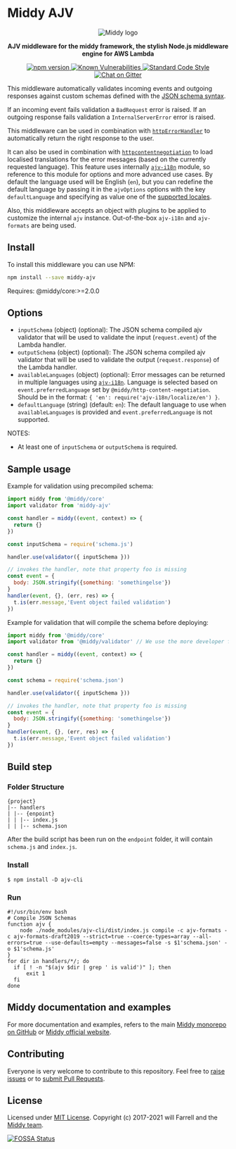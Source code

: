 # Middy AJV

<div align="center">
  <img alt="Middy logo" src="https://raw.githubusercontent.com/middyjs/middy/master/docs/img/middy-logo.png"/>
</div>

<div align="center">
  <p><strong>AJV middleware for the middy framework, the stylish Node.js middleware engine for AWS Lambda</strong></p>
</div>

<div align="center">
<p>
  <a href="http://badge.fury.io/js/%40willfarrell%2Fmiddy-ajv">
    <img src="https://badge.fury.io/js/%40willfarrell%2Fmiddy-ajv.svg" alt="npm version" style="max-width:100%;">
  </a>
  <a href="https://snyk.io/test/github/willfarrell/middy-ajv">
    <img src="https://snyk.io/test/github/willfarrell/middy-ajv/badge.svg" alt="Known Vulnerabilities" data-canonical-src="https://snyk.io/test/github/willfarrell/middy-ajv" style="max-width:100%;">
  </a>
  <a href="https://standardjs.com/">
    <img src="https://img.shields.io/badge/code_style-standard-brightgreen.svg" alt="Standard Code Style"  style="max-width:100%;">
  </a>
  <a href="https://gitter.im/middyjs/Lobby">
    <img src="https://badges.gitter.im/gitterHQ/gitter.svg" alt="Chat on Gitter"  style="max-width:100%;">
  </a>
</p>
</div>

This middleware automatically validates incoming events and outgoing responses against custom
schemas defined with the [JSON schema syntax](http://json-schema.org/).

If an incoming event fails validation a `BadRequest` error is raised.
If an outgoing response fails validation a `InternalServerError` error is
raised.

This middleware can be used in combination with
[`httpErrorHandler`](#httperrorhandler) to automatically return the right
response to the user.

It can also be used in combination with [`httpcontentnegotiation`](#httpContentNegotiation) to load localised translations for the error messages (based on the currently requested language). This feature uses internally [`ajv-i18n`](http://npm.im/ajv-i18n) module, so reference to this module for options and more advanced use cases. By default the language used will be English (`en`), but you can redefine the default language by passing it in the `ajvOptions` options with the key `defaultLanguage` and specifying as value one of the [supported locales](https://www.npmjs.com/package/ajv-i18n#supported-locales).

Also, this middleware accepts an object with plugins to be applied to customize the internal `ajv` instance. Out-of-the-box `ajv-i18n` and `ajv-formats` are being used.

## Install

To install this middleware you can use NPM:

```bash
npm install --save middy-ajv
```

Requires: @middy/core:>=2.0.0


## Options

- `inputSchema` (object) (optional): The JSON schema compiled ajv validator that will be used
  to validate the input (`request.event`) of the Lambda handler.
- `outputSchema` (object) (optional): The JSON schema compiled ajv validator that will be used
  to validate the output (`request.response`) of the Lambda handler.
- `availableLanguages` (object) (optional): Error messages can be returned in multiple languages using [`ajv-i18n`](https://www.npmjs.com/package/ajv-i18n). Language is selected based on `event.preferredLanguage` set by `@middy/http-content-negotiation`. Should be in the format: `{ 'en': require('ajv-i18n/localize/en') }`.
- `defaultLanguage` (string) (default: `en`): The default language to use when `availableLanguages` is provided and `event.preferredLanguage` is not supported.

NOTES:
- At least one of `inputSchema` or `outputSchema` is required.

## Sample usage

Example for validation using precompiled schema:

```javascript
import middy from '@middy/core'
import validator from 'middy-ajv'

const handler = middy((event, context) => {
  return {}
})

const inputSchema = require('schema.js')

handler.use(validator({ inputSchema }))

// invokes the handler, note that property foo is missing
const event = {
  body: JSON.stringify({something: 'somethingelse'})
}
handler(event, {}, (err, res) => {
  t.is(err.message,'Event object failed validation')
})
```

Example for validation that will compile the schema before deploying:

```javascript
import middy from '@middy/core'
import validator from '@middy/validator' // We use the more developer friendly middeware, with place of replacing during build

const handler = middy((event, context) => {
  return {}
})

const schema = require('schema.json')

handler.use(validator({ inputSchema }))

// invokes the handler, note that property foo is missing
const event = {
  body: JSON.stringify({something: 'somethingelse'})
}
handler(event, {}, (err, res) => {
  t.is(err.message,'Event object failed validation')
})
```

## Build step

### Folder Structure
```shell
{project}
|-- handlers
| |-- {enpoint}
| | |-- index.js
| | |-- schema.json
```
After the build script has been run on the `endpoint` folder, it will contain `schema.js` and `index.js`. 

### Install
```shell
$ npm install -D ajv-cli
```

### Run
```shell
#!/usr/bin/env bash
# Compile JSON Schemas
function ajv {
	node ./node_modules/ajv-cli/dist/index.js compile -c ajv-formats -c ajv-formats-draft2019 --strict=true --coerce-types=array --all-errors=true --use-defaults=empty --messages=false -s $1'schema.json' -o $1'schema.js'
}
for dir in handlers/*/; do
  if [ ! -n "$(ajv $dir | grep ' is valid')" ]; then
	  exit 1
  fi
done
```

## Middy documentation and examples

For more documentation and examples, refers to the main [Middy monorepo on GitHub](https://github.com/middyjs/middy) or [Middy official website](https://middy.js.org).


## Contributing

Everyone is very welcome to contribute to this repository. Feel free to [raise issues](https://github.com/middyjs/middy/issues) or to [submit Pull Requests](https://github.com/middyjs/middy/pulls).


## License

Licensed under [MIT License](LICENSE). Copyright (c) 2017-2021 will Farrell and the [Middy team](https://github.com/middyjs/middy/graphs/contributors).

<a href="https://app.fossa.io/projects/git%2Bgithub.com%2Fmiddyjs%2Fmiddy?ref=badge_large">
  <img src="https://app.fossa.io/api/projects/git%2Bgithub.com%2Fmiddyjs%2Fmiddy.svg?type=large" alt="FOSSA Status"  style="max-width:100%;">
</a>
